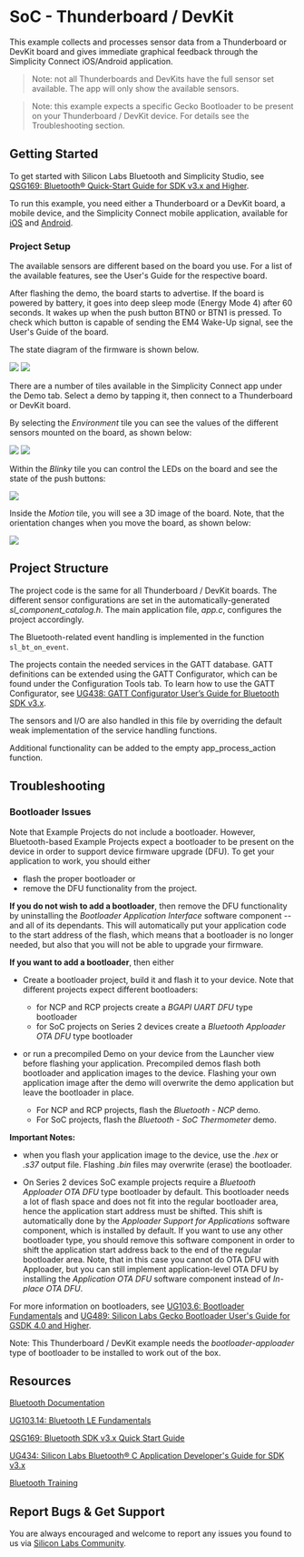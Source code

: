 # SoC - Thunderboard / DevKit

This example collects and processes sensor data from a Thunderboard or DevKit board and gives immediate graphical feedback through the Simplicity Connect iOS/Android application.

> Note: not all Thunderboards and DevKits have the full sensor set available. The app will only show the available sensors.

> Note: this example expects a specific Gecko Bootloader to be present on your Thunderboard / DevKit device. For details see the Troubleshooting section.

## Getting Started

To get started with Silicon Labs Bluetooth and Simplicity Studio, see [QSG169: Bluetooth® Quick-Start Guide for SDK v3.x and Higher](https://www.silabs.com/documents/public/quick-start-guides/qsg169-bluetooth-sdk-v3x-quick-start-guide.pdf).

To run this example, you need either a Thunderboard or a DevKit board, a mobile device, and the Simplicity Connect mobile application, available for [iOS](https://apps.apple.com/us/app/id1030932759) and [Android](https://play.google.com/store/apps/details?id=com.siliconlabs.bledemo).

### Project Setup

The available sensors are different based on the board you use. For a list of the available features, see the User's Guide for the respective board.

After flashing the demo, the board starts to advertise. If the board is powered by battery, it goes into deep sleep mode (Energy Mode 4) after 60 seconds. It wakes up when the push button BTN0 or BTN1 is pressed. To check which button is capable of sending the EM4 Wake-Up signal, see the User's Guide of the board.

The state diagram of the firmware is shown below.

![](image/readme_img1.png) ![](image/readme_img0.png)

There are a number of tiles available in the Simplicity Connect app under the Demo tab. Select a demo by tapping it, then connect to a Thunderboard or DevKit board.

By selecting the *Environment* tile you can see the values of the different sensors mounted on the board, as shown below:

![](image/readme_img2.png) ![](image/readme_img3.png)

Within the *Blinky* tile you can control the LEDs on the board and see the state of the push buttons:

![](image/readme_img4.png)

Inside the *Motion* tile, you will see a 3D image of the board. Note, that the orientation changes when you move the board, as shown below:

![](image/readme_img5.png)

## Project Structure

The project code is the same for all Thunderboard / DevKit boards. The different sensor configurations are set in the automatically-generated *sl_component_catalog.h*. The main application file, *app.c*, configures the project accordingly.

The Bluetooth-related event handling is implemented in the function `sl_bt_on_event`.

The projects contain the needed services in the GATT database. GATT definitions can be extended using the GATT Configurator, which can be found under the Configuration Tools tab. To learn how to use the GATT Configurator, see [UG438: GATT Configurator User’s Guide for Bluetooth SDK v3.x](https://www.silabs.com/documents/public/user-guides/ug438-gatt-configurator-users-guide-sdk-v3x.pdf).

The sensors and I/O are also handled in this file by overriding the default weak implementation of the service handling functions.

Additional functionality can be added to the empty app_process_action function.

## Troubleshooting

### Bootloader Issues

Note that Example Projects do not include a bootloader. However, Bluetooth-based Example Projects expect a bootloader to be present on the device in order to support device firmware upgrade (DFU). To get your application to work, you should either
- flash the proper bootloader or
- remove the DFU functionality from the project.

**If you do not wish to add a bootloader**, then remove the DFU functionality by uninstalling the *Bootloader Application Interface* software component -- and all of its dependants. This will automatically put your application code to the start address of the flash, which means that a bootloader is no longer needed, but also that you will not be able to upgrade your firmware.

**If you want to add a bootloader**, then either
- Create a bootloader project, build it and flash it to your device. Note that different projects expect different bootloaders:
  - for NCP and RCP projects create a *BGAPI UART DFU* type bootloader
  - for SoC projects on Series 2 devices create a *Bluetooth Apploader OTA DFU* type bootloader

- or run a precompiled Demo on your device from the Launcher view before flashing your application. Precompiled demos flash both bootloader and application images to the device. Flashing your own application image after the demo will overwrite the demo application but leave the bootloader in place.
  - For NCP and RCP projects, flash the *Bluetooth - NCP* demo.
  - For SoC projects, flash the *Bluetooth - SoC Thermometer* demo.

**Important Notes:**
- when you flash your application image to the device, use the *.hex* or *.s37* output file. Flashing *.bin* files may overwrite (erase) the bootloader.

- On Series 2 devices SoC example projects require a *Bluetooth Apploader OTA DFU* type bootloader by default. This bootloader needs a lot of flash space and does not fit into the regular bootloader area, hence the application start address must be shifted. This shift is automatically done by the *Apploader Support for Applications* software component, which is installed by default. If you want to use any other bootloader type, you should remove this software component in order to shift the application start address back to the end of the regular bootloader area. Note, that in this case you cannot do OTA DFU with Apploader, but you can still implement application-level OTA DFU by installing the *Application OTA DFU* software component instead of *In-place OTA DFU*.

For more information on bootloaders, see [UG103.6: Bootloader Fundamentals](https://www.silabs.com/documents/public/user-guides/ug103-06-fundamentals-bootloading.pdf) and [UG489: Silicon Labs Gecko Bootloader User's Guide for GSDK 4.0 and Higher](https://cn.silabs.com/documents/public/user-guides/ug489-gecko-bootloader-user-guide-gsdk-4.pdf).

Note: This Thunderboard / DevKit example needs the *bootloader-apploader* type of bootloader to be installed to work out of the box.

## Resources

[Bluetooth Documentation](https://docs.silabs.com/bluetooth/latest/)

[UG103.14: Bluetooth LE Fundamentals](https://www.silabs.com/documents/public/user-guides/ug103-14-fundamentals-ble.pdf)

[QSG169: Bluetooth SDK v3.x Quick Start Guide](https://www.silabs.com/documents/public/quick-start-guides/qsg169-bluetooth-sdk-v3x-quick-start-guide.pdf)

[UG434: Silicon Labs Bluetooth® C Application Developer's Guide for SDK v3.x](https://www.silabs.com/documents/public/user-guides/ug434-bluetooth-c-soc-dev-guide-sdk-v3x.pdf)

[Bluetooth Training](https://www.silabs.com/support/training/bluetooth)

## Report Bugs & Get Support

You are always encouraged and welcome to report any issues you found to us via [Silicon Labs Community](https://www.silabs.com/community).
